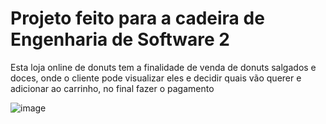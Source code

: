 # Projeto feito para a cadeira de Engenharia de Software 2

 Esta loja online de donuts tem a finalidade de venda de donuts
 salgados e doces, onde o cliente pode visualizar eles e decidir quais vão
 querer e adicionar ao carrinho, no final fazer o pagamento


![image](https://user-images.githubusercontent.com/43469465/170609229-6981fea4-25c0-45d6-a9d2-f1a2be7abc20.png)
